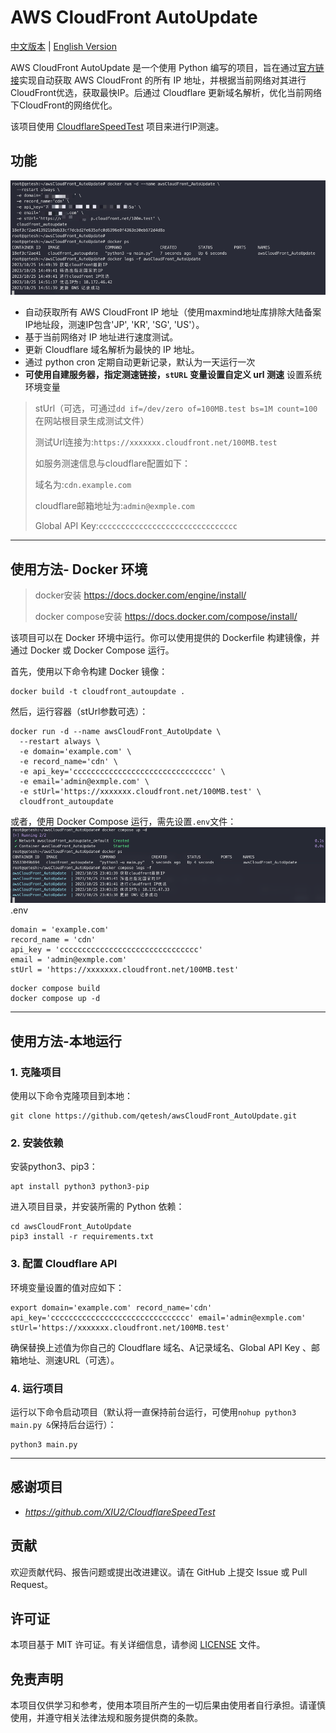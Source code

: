 # AWS CloudFront AutoUpdate

[中文版本](README.md) | [English Version](README_EN.md)

AWS CloudFront AutoUpdate 是一个使用 Python 编写的项目，旨在通过[官方链接](https://d7uri8nf7uskq.cloudfront.net/tools/list-cloudfront-ips)实现自动获取 AWS CloudFront 的所有 IP 地址，并根据当前网络对其进行CloudFront优选，获取最快IP。后通过 Cloudflare 更新域名解析，优化当前网络下CloudFront的网络优化。

该项目使用 [CloudflareSpeedTest](https://github.com/XIU2/CloudflareSpeedTest) 项目来进行IP测速。

## 功能
![img.png](images/img.png)
- 自动获取所有 AWS CloudFront IP 地址（使用maxmind地址库排除大陆备案IP地址段，测速IP包含'JP', 'KR', 'SG', 'US'）。
- 基于当前网络对 IP 地址进行速度测试。
- 更新 Cloudflare 域名解析为最快的 IP 地址。
- 通过 python cron 定期自动更新记录，默认为一天运行一次
- **可使用自建服务器，指定测速链接，`stURL` 变量设置自定义 url 测速**
设置系统环境变量

> stUrl（可选，可通过`dd if=/dev/zero of=100MB.test bs=1M count=100`在网站根目录生成测试文件）
> 
> 测试Url连接为:`https://xxxxxxx.cloudfront.net/100MB.test`
> 
> 如服务测速信息与cloudflare配置如下：
> 
> 域名为:`cdn.example.com`
> 
> cloudflare邮箱地址为:`admin@exmple.com`
> 
> Global API Key:`ccccccccccccccccccccccccccccccc`

---

## 使用方法- Docker 环境
> docker安装  https://docs.docker.com/engine/install/
> 
> docker compose安装 https://docs.docker.com/compose/install/

该项目可以在 Docker 环境中运行。你可以使用提供的 Dockerfile 构建镜像，并通过 Docker 或 Docker Compose 运行。

首先，使用以下命令构建 Docker 镜像：

```shell
docker build -t cloudfront_autoupdate .
```

然后，运行容器（stUrl参数可选）：

```shell
docker run -d --name awsCloudFront_AutoUpdate \
  --restart always \
  -e domain='example.com' \
  -e record_name='cdn' \
  -e api_key='ccccccccccccccccccccccccccccccc' \
  -e email='admin@exmple.com' \
  -e stUrl='https://xxxxxxx.cloudfront.net/100MB.test' \
  cloudfront_autoupdate
```

或者，使用 Docker Compose 运行，需先设置`.env`文件：
![img.png](images/img1.png)
.env
```shell
domain = 'example.com'
record_name = 'cdn'
api_key = 'ccccccccccccccccccccccccccccccc'
email = 'admin@exmple.com'
stUrl = 'https://xxxxxxx.cloudfront.net/100MB.test'
```

```shell
docker compose build
docker compose up -d
```
---

## 使用方法-本地运行

### 1. 克隆项目

使用以下命令克隆项目到本地：

```shell
git clone https://github.com/qetesh/awsCloudFront_AutoUpdate.git
```

### 2. 安装依赖

安装python3、pip3：
```shell
apt install python3 python3-pip
```
进入项目目录，并安装所需的 Python 依赖：

```shell
cd awsCloudFront_AutoUpdate
pip3 install -r requirements.txt
```

### 3. 配置 Cloudflare API

环境变量设置的值对应如下：
```plaintext
export domain='example.com' record_name='cdn' api_key='ccccccccccccccccccccccccccccccc' email='admin@exmple.com' stUrl='https://xxxxxxx.cloudfront.net/100MB.test'
```

确保替换上述值为你自己的 Cloudflare 域名、A记录域名、Global API Key 、邮箱地址、测速URL（可选）。

### 4. 运行项目

运行以下命令启动项目（默认将一直保持前台运行，可使用`nohup python3 main.py &`保持后台运行）：

```shell
python3 main.py
```

---

## 感谢项目

- _https://github.com/XIU2/CloudflareSpeedTest_

## 贡献

欢迎贡献代码、报告问题或提出改进建议。请在 GitHub 上提交 Issue 或 Pull Request。

## 许可证

本项目基于 MIT 许可证。有关详细信息，请参阅 [LICENSE](LICENSE) 文件。

## 免责声明

本项目仅供学习和参考，使用本项目所产生的一切后果由使用者自行承担。请谨慎使用，并遵守相关法律法规和服务提供商的条款。

